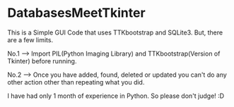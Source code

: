 # DatabasesMeetTkinter
This is a Simple GUI Code that uses TTKbootstrap and SQLite3. But, there are a few limits.

No.1 --> Import PIL(Python Imaging Library) and TTKbootstrap(Version of Tkinter) before running. 

No.2 --> Once you have added, found, deleted or updated you can't do any other action other than repeating what you did.

I have had only 1 month of experience in Python. So please don't judge! :D
